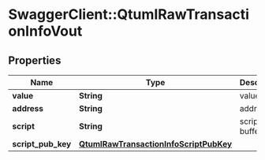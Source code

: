 # SwaggerClient::QtumIRawTransactionInfoVout

## Properties
Name | Type | Description | Notes
------------ | ------------- | ------------- | -------------
**value** | **String** | value | [optional] 
**address** | **String** | address | [optional] 
**script** | **String** | script buffer | [optional] 
**script_pub_key** | [**QtumIRawTransactionInfoScriptPubKey**](QtumIRawTransactionInfoScriptPubKey.md) |  | [optional] 

